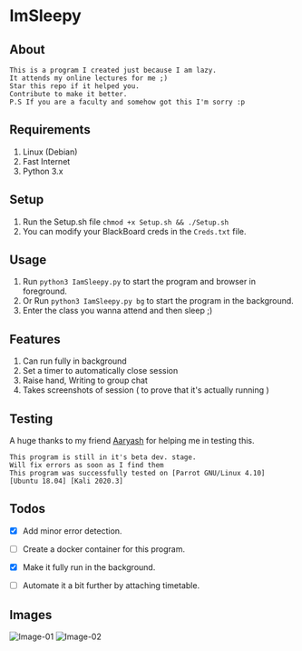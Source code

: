 # ImSleepy

## About
```
This is a program I created just because I am lazy.
It attends my online lectures for me ;)
Star this repo if it helped you. 
Contribute to make it better.
P.S If you are a faculty and somehow got this I'm sorry :p
```
## Requirements
1. Linux (Debian)
2. Fast Internet
3. Python 3.x

## Setup
1. Run the Setup.sh file ```chmod +x Setup.sh && ./Setup.sh```
2. You can modify  your BlackBoard creds in the ```Creds.txt``` file.

## Usage
1. Run ```python3 IamSleepy.py``` to start the program and browser in foreground.
2. Or Run  ```python3 IamSleepy.py bg``` to start the program in the background.
3. Enter the class you wanna attend and then sleep ;)

## Features
1. Can run fully in background
2. Set a timer to automatically close session
3. Raise hand, Writing to group chat 
4. Takes screenshots of session ( to prove that it's actually running )

## Testing
A huge thanks to my friend [Aaryash](https://github.com/DirtyVibe) for helping me in testing this.
```
This program is still in it's beta dev. stage. 
Will fix errors as soon as I find them
This program was successfully tested on [Parrot GNU/Linux 4.10] [Ubuntu 18.04] [Kali 2020.3]
```
## Todos
- [x] Add minor error detection.
- [ ] Create a docker container for this program.
- [x] Make it fully run in the background.
- [ ] Automate it a bit further by attaching timetable.


## Images

![Image-01](https://github.com/mrjoker05/ImSleepy/blob/master/image1.png?raw=true)
![Image-02](https://github.com/mrjoker05/ImSleepy/blob/master/image2.png?raw=true)